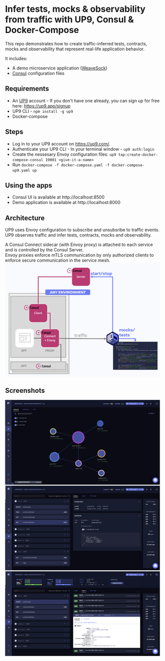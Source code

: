# Infer tests, mocks & observability from traffic with UP9, Consul & Docker-Compose

This repo demonstrates how to create traffic-inferred tests, contracts, mocks and observability that represent real-life application behavior. 

It includes:
* A demo microservice application ([WeaveSock](https://microservices-demo.github.io/docs/load-test.html))
* [Consul](https://github.com/hashicorp/consul) configuration files

## Requirements 
* An [UP9](https://up9.com/) account - If you don't have one already, you can sign up for free here: https://up9.app/signup
* UP9 CLI - `npm install -g up9`
* Docker-compose

## Steps

* Log in to your UP9 account on https://up9.com/.
* Authenticate your UP9 CLI - In your terminal window - `up9 auth:login`
* Create the nessesary Envoy configuration files: `up9 tap:create-docker-compose-consul 19001 <give-it-a-name>`
* Run `docker-compose -f docker-compose.yaml -f docker-compose-up9.yaml up`

## Using the apps

* Consul UI is available at http://localhost:8500
* Demo application is available at http://localhost:8000

## Architecture
UP9 uses Envoy configuration to subscribe and unsubsribe to traffic events. UP9 observes traffic and infer tests, contracts, mocks and observability.

A Consul Connect sidecar (with Envoy proxy) is attached to each service and is controlled by the Consul Server.  
Envoy proxies enforce mTLS communication by only authorized clients to enforce secure communication in the service mesh.
![architecture](assets/architecture.png)

## Screenshots
![Observability](assets/observability.png)
![Service-Contracts](assets/contracts.png)
![Traffic Viewer](assets/traffic-viewer.png)
